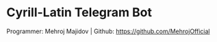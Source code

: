 # Cyrill-Latin Telegram Bot
 Programmer: Mehroj Majidov | Github: https://github.com/MehrojOfficial

